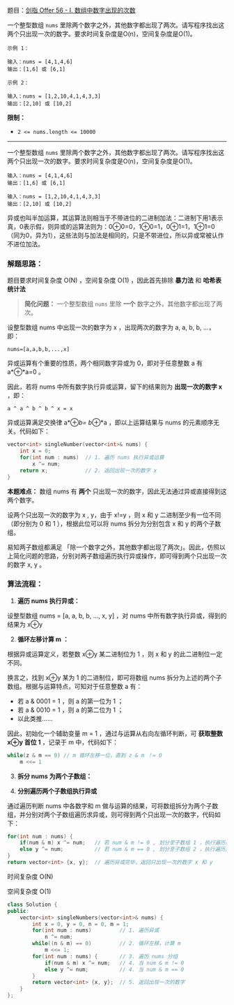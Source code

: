 题目：[剑指 Offer 56 - I. 数组中数字出现的次数](https://leetcode.cn/problems/shu-zu-zhong-shu-zi-chu-xian-de-ci-shu-lcof/)

一个整型数组 `nums` 里除两个数字之外，其他数字都出现了两次。请写程序找出这两个只出现一次的数字。要求时间复杂度是O(n)，空间复杂度是O(1)。

```
示例 1：

输入：nums = [4,1,4,6]
输出：[1,6] 或 [6,1]

示例 2：

输入：nums = [1,2,10,4,1,4,3,3]
输出：[2,10] 或 [10,2]

```

**限制：**

- `2 <= nums.length <= 10000`



---

一个整型数组 `nums` 里除两个数字之外，其他数字都出现了两次。请写程序找出这两个只出现一次的数字。要求时间复杂度是O(n)，空间复杂度是O(1)。

```
输入：nums = [4,1,4,6]
输出：[1,6] 或 [6,1]

输入：nums = [1,2,10,4,1,4,3,3]
输出：[2,10] 或 [10,2]
```

异或也叫半加运算，其运算法则相当于不带进位的二进制加法：二进制下用1表示真，0表示假，则异或的运算法则为：0⊕0=0，1⊕0=1，0⊕1=1，1⊕1=0（同为0，异为1），这些法则与加法是相同的，只是不带进位，所以异或常被认作不进位加法。

### 解题思路：

题目要求时间复杂度 O(N) ，空间复杂度 O(1) ，因此首先排除 **暴力法** 和 **哈希表统计法** 

> **简化问题：** 一个整型数组 `nums` 里除 **一个** 数字之外，其他数字都出现了两次。

设整型数组 nums 中出现一次的数字为 x ，出现两次的数字为 a, a, b, b, ...，即：

```
nums=[a,a,b,b,...,x]
```

异或运算有个重要的性质，两个相同数字异或为 0，即对于任意整数 a 有 a*⊕*a=0 。

因此，若将 nums 中所有数字执行异或运算，留下的结果则为 **出现一次的数字 x** ，即：

```
a ^ a ^ b ^ b ^ x = x
```

异或运算满足交换律 a*⊕*b= b*⊕*a ，即以上运算结果与 nums 的元素顺序无关。代码如下：

```c++
vector<int> singleNumber(vector<int>& nums) {
    int x = 0;
    for(int num : nums)  // 1. 遍历 nums 执行异或运算
        x ^= num;
    return x;            // 2. 返回出现一次的数字 x
}
```

**本题难点：** 数组 nums 有 **两个** 只出现一次的数字，因此无法通过异或直接得到这两个数字。

设两个只出现一次的数字为 x , y，由于 x!=y ，则 x 和 y 二进制至少有一位不同（即分别为 0 和 1 ），根据此位可以将 nums 拆分为分别包含 x 和 y 的两个子数组。

易知两子数组都满足 「除一个数字之外，其他数字都出现了两次」。因此，仿照以上简化问题的思路，分别对两子数组遍历执行异或操作，即可得到两个只出现一次的数字 x, y 。

### 算法流程：

1. **遍历 nums 执行异或：**

设整型数组 nums = [a, a, b, b, ..., x, y] ，对 nums 中所有数字执行异或，得到的结果为 x⊕y 

2. **循环左移计算 m ：**

根据异或运算定义，若整数 x⊕y 某二进制位为 1 ，则 x 和 y 的此二进制位一定不同。

换言之，找到 x⊕y 某为 1 的二进制位，即可将数组 nums 拆分为上述的两个子数组。根据与运算特点，可知对于任意整数 a 有：

- 若 a \& 0001 = 1 ，则 a 的第一位为 1 ；
- 若 a \& 0010 = 1 ，则 a 的第二位为 1 ；
- 以此类推……

因此，初始化一个辅助变量 m = 1 ，通过与运算从右向左循环判断，可 **获取整数 x⊕y 首位 1** ，记录于 m 中，代码如下：

```c++
while(z & m == 0) // m 循环左移一位，直到 z & m ！= 0
    m <<= 1
```

3. **拆分 nums 为两个子数组：**

4. **分别遍历两个子数组执行异或**

通过遍历判断 nums 中各数字和 m 做与运算的结果，可将数组拆分为两个子数组，并分别对两个子数组遍历求异或，则可得到两个只出现一次的数字，代码如下：

```c++
for(int num : nums) {
    if(num & m) x ^= num;   // 若 num & m != 0 , 划分至子数组 1 ，执行遍历异或
    else y ^= num;          // 若 num & m == 0 , 划分至子数组 2 ，执行遍历异或
}
return vector<int> {x, y};  // 遍历异或完毕，返回只出现一次的数字 x 和 y
```

时间复杂度 O(N)

空间复杂度 O(1)

```c++
class Solution {
public:
    vector<int> singleNumbers(vector<int>& nums) {
        int x = 0, y = 0, n = 0, m = 1;
        for(int num : nums)         // 1. 遍历异或
            n ^= num;
        while((n & m) == 0)         // 2. 循环左移，计算 m
            m <<= 1;
        for(int num : nums) {       // 3. 遍历 nums 分组
            if(num & m) x ^= num;   // 4. 当 num & m != 0
            else y ^= num;          // 4. 当 num & m == 0
        }
        return vector<int> {x, y};  // 5. 返回出现一次的数字
    }
};
```